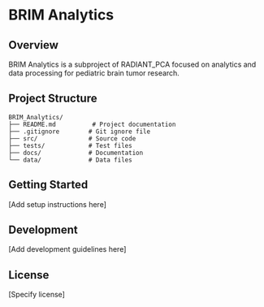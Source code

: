 # BRIM Analytics

## Overview
BRIM Analytics is a subproject of RADIANT_PCA focused on analytics and data processing for pediatric brain tumor research.

## Project Structure
```
BRIM_Analytics/
├── README.md          # Project documentation
├── .gitignore        # Git ignore file
├── src/              # Source code
├── tests/            # Test files
├── docs/             # Documentation
└── data/             # Data files
```

## Getting Started
[Add setup instructions here]

## Development
[Add development guidelines here]

## License
[Specify license]
